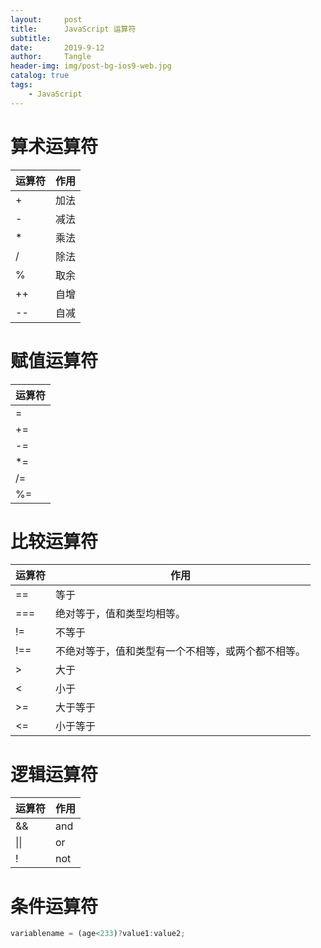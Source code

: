 ```yaml
---
layout:     post
title:      JavaScript 运算符
subtitle:   
date:       2019-9-12
author:     Tangle
header-img: img/post-bg-ios9-web.jpg
catalog: true
tags:
    - JavaScript
---
```


# 算术运算符

| 运算符 | 作用 |
| ------ | ---- |
| +      | 加法 |
| -      | 减法 |
| *      | 乘法 |
| /      | 除法 |
| %      | 取余 |
| ++     | 自增 |
| --     | 自减 |

# 赋值运算符

| 运算符 |
| ------ |
| =      |
| +=     |
| -=     |
| *=     |
| /=     |
| %=     |

# 比较运算符

| 运算符 | 作用                                               |
| ------ | -------------------------------------------------- |
| ==     | 等于                                               |
| ===    | 绝对等于，值和类型均相等。                         |
| !=     | 不等于                                             |
| !==    | 不绝对等于，值和类型有一个不相等，或两个都不相等。 |
| >      | 大于                                               |
| <      | 小于                                               |
| >=     | 大于等于                                           |
| <=     | 小于等于                                           |

# 逻辑运算符

| 运算符 | 作用 |
| ------ | ---- |
| &&     | and  |
| \|\|   | or   |
| !      | not  |

# 条件运算符

```javascript 
variablename = (age<233)?value1:value2;
```
